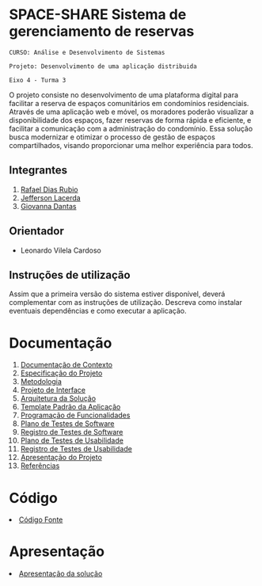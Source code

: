 # SPACE-SHARE Sistema de gerenciamento de reservas

`CURSO: Análise e Desenvolvimento de Sistemas`

`Projeto: Desenvolvimento de uma aplicação distribuida`

`Eixo 4 - Turma 3`

O projeto consiste no desenvolvimento de uma plataforma digital para facilitar a reserva de espaços comunitários em condomínios residenciais. Através de uma aplicação web e móvel, os moradores poderão visualizar a disponibilidade dos espaços, fazer reservas de forma rápida e eficiente, e facilitar a comunicação com a administração do condomínio. Essa solução busca modernizar e otimizar o processo de gestão de espaços compartilhados, visando proporcionar uma melhor experiência para todos.

## Integrantes

<ol>
<li><a href="https://github.com/rafaeldrubio"> Rafael Dias Rubio</a></li>
<li><a href="https://github.com/JeffJeff25"> Jefferson Lacerda</a></li>
<li><a href="https://github.com/Giovannadnts"> Giovanna Dantas</a></li>
</ol>

## Orientador

* Leonardo Vilela Cardoso

## Instruções de utilização

Assim que a primeira versão do sistema estiver disponível, deverá complementar com as instruções de utilização. Descreva como instalar eventuais dependências e como executar a aplicação.

# Documentação

<ol>
<li><a href="docs/01-Documentação de Contexto.md"> Documentação de Contexto</a></li>
<li><a href="docs/02-Especificação do Projeto.md"> Especificação do Projeto</a></li>
<li><a href="docs/03-Metodologia.md"> Metodologia</a></li>
<li><a href="docs/04-Projeto de Interface.md"> Projeto de Interface</a></li>
<li><a href="docs/05-Arquitetura da Solução.md"> Arquitetura da Solução</a></li>
<li><a href="docs/06-Template Padrão da Aplicação.md"> Template Padrão da Aplicação</a></li>
<li><a href="docs/07-Programação de Funcionalidades.md"> Programação de Funcionalidades</a></li>
<li><a href="docs/08-Plano de Testes de Software.md"> Plano de Testes de Software</a></li>
<li><a href="docs/09-Registro de Testes de Software.md"> Registro de Testes de Software</a></li>
<li><a href="docs/10-Plano de Testes de Usabilidade.md"> Plano de Testes de Usabilidade</a></li>
<li><a href="docs/11-Registro de Testes de Usabilidade.md"> Registro de Testes de Usabilidade</a></li>
<li><a href="docs/12-Apresentação do Projeto.md"> Apresentação do Projeto</a></li>
<li><a href="docs/13-Referências.md"> Referências</a></li>
</ol>

# Código

<li><a href="src/README.md"> Código Fonte</a></li>

# Apresentação

<li><a href="presentation/README.md"> Apresentação da solução</a></li>
